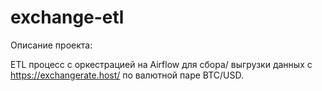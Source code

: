 # exchange-etl

Описание проекта:  

ETL процесс с оркестрацией на Airflow для сбора/ выгрузки данных с https://exchangerate.host/ по валютной паре BTC/USD. 








